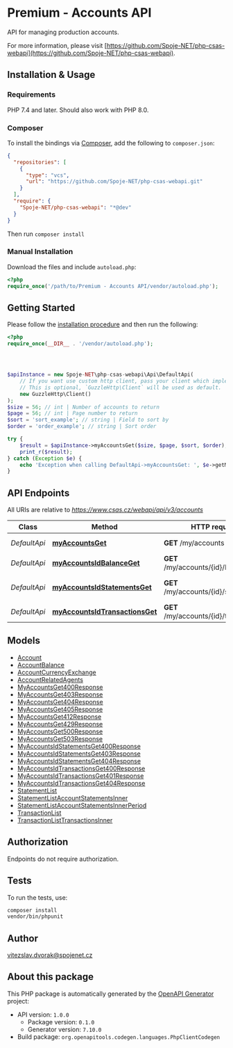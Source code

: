 # Premium - Accounts API

API for managing production accounts.

For more information, please visit [https://github.com/Spoje-NET/php-csas-webapi](https://github.com/Spoje-NET/php-csas-webapi).

## Installation & Usage

### Requirements

PHP 7.4 and later.
Should also work with PHP 8.0.

### Composer

To install the bindings via [Composer](https://getcomposer.org/), add the following to `composer.json`:

```json
{
  "repositories": [
    {
      "type": "vcs",
      "url": "https://github.com/Spoje-NET/php-csas-webapi.git"
    }
  ],
  "require": {
    "Spoje-NET/php-csas-webapi": "*@dev"
  }
}
```

Then run `composer install`

### Manual Installation

Download the files and include `autoload.php`:

```php
<?php
require_once('/path/to/Premium - Accounts API/vendor/autoload.php');
```

## Getting Started

Please follow the [installation procedure](#installation--usage) and then run the following:

```php
<?php
require_once(__DIR__ . '/vendor/autoload.php');




$apiInstance = new Spoje-NET\php-csas-webapi\Api\DefaultApi(
    // If you want use custom http client, pass your client which implements `GuzzleHttp\ClientInterface`.
    // This is optional, `GuzzleHttp\Client` will be used as default.
    new GuzzleHttp\Client()
);
$size = 56; // int | Number of accounts to return
$page = 56; // int | Page number to return
$sort = 'sort_example'; // string | Field to sort by
$order = 'order_example'; // string | Sort order

try {
    $result = $apiInstance->myAccountsGet($size, $page, $sort, $order);
    print_r($result);
} catch (Exception $e) {
    echo 'Exception when calling DefaultApi->myAccountsGet: ', $e->getMessage(), PHP_EOL;
}

```

## API Endpoints

All URIs are relative to *https://www.csas.cz/webapi/api/v3/accounts*

Class | Method | HTTP request | Description
------------ | ------------- | ------------- | -------------
*DefaultApi* | [**myAccountsGet**](docs/Api/DefaultApi.md#myaccountsget) | **GET** /my/accounts | Get account details
*DefaultApi* | [**myAccountsIdBalanceGet**](docs/Api/DefaultApi.md#myaccountsidbalanceget) | **GET** /my/accounts/{id}/balance | Get account balance
*DefaultApi* | [**myAccountsIdStatementsGet**](docs/Api/DefaultApi.md#myaccountsidstatementsget) | **GET** /my/accounts/{id}/statements | Get statements list
*DefaultApi* | [**myAccountsIdTransactionsGet**](docs/Api/DefaultApi.md#myaccountsidtransactionsget) | **GET** /my/accounts/{id}/transactions | Overview of transactions

## Models

- [Account](docs/Model/Account.md)
- [AccountBalance](docs/Model/AccountBalance.md)
- [AccountCurrencyExchange](docs/Model/AccountCurrencyExchange.md)
- [AccountRelatedAgents](docs/Model/AccountRelatedAgents.md)
- [MyAccountsGet400Response](docs/Model/MyAccountsGet400Response.md)
- [MyAccountsGet403Response](docs/Model/MyAccountsGet403Response.md)
- [MyAccountsGet404Response](docs/Model/MyAccountsGet404Response.md)
- [MyAccountsGet405Response](docs/Model/MyAccountsGet405Response.md)
- [MyAccountsGet412Response](docs/Model/MyAccountsGet412Response.md)
- [MyAccountsGet429Response](docs/Model/MyAccountsGet429Response.md)
- [MyAccountsGet500Response](docs/Model/MyAccountsGet500Response.md)
- [MyAccountsGet503Response](docs/Model/MyAccountsGet503Response.md)
- [MyAccountsIdStatementsGet400Response](docs/Model/MyAccountsIdStatementsGet400Response.md)
- [MyAccountsIdStatementsGet403Response](docs/Model/MyAccountsIdStatementsGet403Response.md)
- [MyAccountsIdStatementsGet404Response](docs/Model/MyAccountsIdStatementsGet404Response.md)
- [MyAccountsIdTransactionsGet400Response](docs/Model/MyAccountsIdTransactionsGet400Response.md)
- [MyAccountsIdTransactionsGet401Response](docs/Model/MyAccountsIdTransactionsGet401Response.md)
- [MyAccountsIdTransactionsGet404Response](docs/Model/MyAccountsIdTransactionsGet404Response.md)
- [StatementList](docs/Model/StatementList.md)
- [StatementListAccountStatementsInner](docs/Model/StatementListAccountStatementsInner.md)
- [StatementListAccountStatementsInnerPeriod](docs/Model/StatementListAccountStatementsInnerPeriod.md)
- [TransactionList](docs/Model/TransactionList.md)
- [TransactionListTransactionsInner](docs/Model/TransactionListTransactionsInner.md)

## Authorization
Endpoints do not require authorization.

## Tests

To run the tests, use:

```bash
composer install
vendor/bin/phpunit
```

## Author

vitezslav.dvorak@spojenet.cz

## About this package

This PHP package is automatically generated by the [OpenAPI Generator](https://openapi-generator.tech) project:

- API version: `1.0.0`
    - Package version: `0.1.0`
    - Generator version: `7.10.0`
- Build package: `org.openapitools.codegen.languages.PhpClientCodegen`

